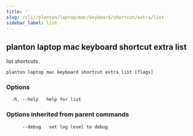 ```yaml
---
title: ''
slug: /cli//planton/laptop/mac/keyboard/shortcut/extra/list
sidebar_label: list
---
```

## planton laptop mac keyboard shortcut extra list

list shortcuts

```
planton laptop mac keyboard shortcut extra list [flags]
```

### Options

```
  -h, --help   help for list
```

### Options inherited from parent commands

```
      --debug   set log level to debug
```


